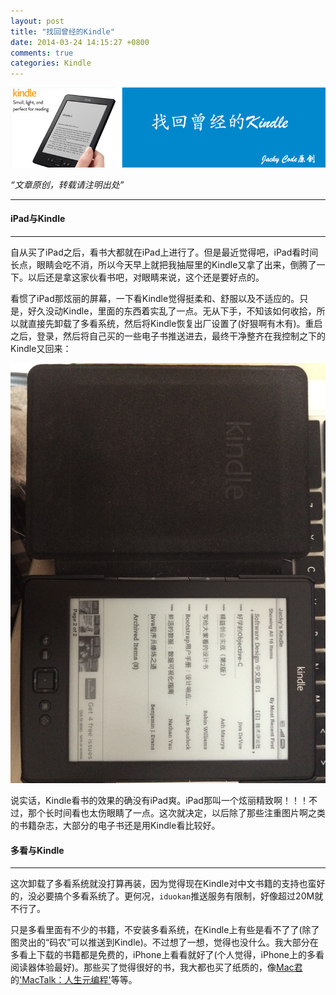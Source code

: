 ```yaml
---
layout: post
title: "找回曾经的Kindle"
date: 2014-03-24 14:15:27 +0800
comments: true
categories: Kindle
---
```


![artical 13](/images/artical/artical13.jpg)
<!-- more -->

*“文章原创，转载请注明出处”*

***

#### iPad与Kindle
***

自从买了iPad之后，看书大都就在iPad上进行了。但是最近觉得吧，iPad看时间长点，眼睛会吃不消，所以今天早上就把我抽屉里的Kindle又拿了出来，倒腾了一下。以后还是拿这家伙看书吧，对眼睛来说，这个还是要好点的。

看惯了iPad那炫丽的屏幕，一下看Kindle觉得挺柔和、舒服以及不适应的。只是，好久没动Kindle，里面的东西着实乱了一点。无从下手，不知该如何收拾，所以就直接先卸载了多看系统，然后将Kindle恢复出厂设置了(好狠啊有木有)。重启之后，登录，然后将自己买的一些电子书推送进去，最终干净整齐在我控制之下的Kindle又回来：


![kindle](/images/a13/kindle.jpg)

说实话，Kindle看书的效果的确没有iPad爽。iPad那叫一个炫丽精致啊！！！不过，那个长时间看也太伤眼睛了一点。这次就决定，以后除了那些注重图片啊之类的书籍杂志，大部分的电子书还是用Kindle看比较好。

#### 多看与Kindle
***

这次卸载了多看系统就没打算再装，因为觉得现在Kindle对中文书籍的支持也蛮好的，没必要搞个多看系统了。更何况，`iduokan`推送服务有限制，好像超过20M就不行了。

只是多看里面有不少的书籍，不安装多看系统，在Kindle上有些是看不了了(除了图灵出的“码农”可以推送到Kindle)。不过想了一想，觉得也没什么。我大部分在多看上下载的书籍都是免费的，iPhone上看看就好了(个人觉得，iPhone上的多看阅读器体验最好)。那些买了觉得很好的书，我大都也买了纸质的，像[Mac君](http://macshuo.com/)的['MacTalk：人生元编程'](http://www.amazon.cn/dp/B00ID5UV30)等等。